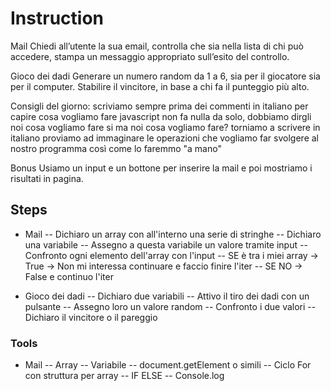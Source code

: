 # Instruction
Mail 
Chiedi all’utente la sua email, controlla che sia nella lista di chi può accedere, stampa un messaggio appropriato sull’esito del controllo.

Gioco dei dadi
Generare un numero random da 1 a 6, sia per il giocatore sia per il computer. Stabilire il vincitore, in base a chi fa il punteggio più alto.

Consigli del giorno:
scriviamo sempre prima dei commenti in italiano per capire cosa vogliamo fare javascript non fa nulla da solo, dobbiamo dirgli noi cosa vogliamo fare si ma noi cosa vogliamo fare?
torniamo a scrivere in italiano
proviamo ad immaginare le operazioni che vogliamo far svolgere al nostro programma così come lo faremmo "a mano"

 Bonus
Usiamo un input e un bottone per inserire la mail e poi mostriamo i risultati in pagina.

## Steps
- Mail
-- Dichiaro un array con all'interno una serie di stringhe
-- Dichiaro una variabile 
-- Assegno a questa variabile un valore tramite input
-- Confronto ogni elemento dell'array con l'input
-- SE è tra i miei array -> True -> Non mi interessa continuare e faccio finire l'iter
-- SE NO -> False e continuo l'iter

- Gioco dei dadi
-- Dichiaro due variabili
-- Attivo il tiro dei dadi con un pulsante
-- Assegno loro un valore random
-- Confronto i due valori
-- Dichiaro il vincitore o il pareggio


### Tools
- Mail
-- Array
-- Variabile
-- document.getElement o simili
-- Ciclo For con struttura per array
-- IF ELSE
-- Console.log